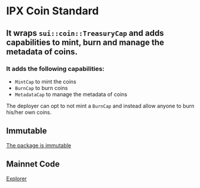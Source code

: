 # IPX Coin Standard

## It wraps `sui::coin::TreasuryCap` and adds capabilities to mint, burn and manage the metadata of coins.

### It adds the following capabilities:

-   `MintCap` to mint the coins
-   `BurnCap` to burn coins
-   `MetadataCap` to manage the metadata of coins

The deployer can opt to not mint a `BurnCap` and instead allow anyone to burn his/her own coins.

## Immutable

[The package is immutable](https://suiscan.xyz/mainnet/tx/ChdBtTajdZm2uWDK81oWsBpgaT543RDLfUvkR6rfsRy6)

## Mainnet Code

[Explorer](https://suiscan.xyz/mainnet/object/0x309ff19e68d7baa8a7ee4bb9e464485f25249f6fda375a2e47084f81794727a6/contracts)

